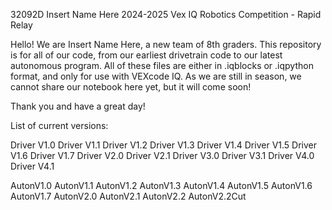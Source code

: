 32092D Insert Name Here
2024-2025 Vex IQ Robotics Competition - Rapid Relay

Hello! We are Insert Name Here, a new team of 8th graders.
This repository is for all of our code, from our earliest drivetrain code to our latest autonomous program.
All of these files are either in .iqblocks or .iqpython format, and only for use with VEXcode IQ.
As we are still in season, we cannot share our notebook here yet, but it will come soon!

Thank you and have a great day!

List of current versions:

Driver V1.0
Driver V1.1
Driver V1.2
Driver V1.3
Driver V1.4
Driver V1.5
Driver V1.6
Driver V1.7
Driver V2.0
Driver V2.1
Driver V3.0
Driver V3.1
Driver V4.0
Driver V4.1

AutonV1.0
AutonV1.1
AutonV1.2
AutonV1.3
AutonV1.4
AutonV1.5
AutonV1.6
AutonV1.7
AutonV2.0
AutonV2.1
AutonV2.2
AutonV2.2Cut
